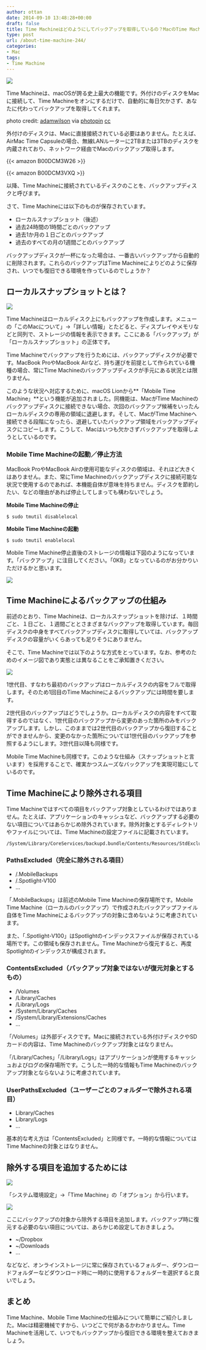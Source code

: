 ```yaml
---
author: ottan
date: 2014-09-10 13:48:28+00:00
draft: false
title: Time Machineはどのようにしてバックアップを取得しているの？MacのTime Machineの疑問徹底解説
type: post
url: /about-time-machine-244/
categories:
- Mac
tags:
- Time Machine
---
```


![](/images/2014/09/140909-540ea71939214.jpg)






Time Machineは、macOSが誇る史上最大の機能です。外付けのディスクをMacに接続して、Time Machineをオンにするだけで、自動的に毎日欠かさず、あなたに代わってバックアップを取得してくれます。





photo credit: [adamwilson](https://www.flickr.com/photos/adamwilson/3241009989/) via [photopin](http://photopin.com) [cc](http://creativecommons.org/licenses/by-nc-nd/2.0/)





外付けのディスクは、Macに直接接続されている必要はありません。たとえば、AirMac Time Capsuleの場合、無線LANルーターに2TBまたは3TBのディスクを内蔵されており、ネットワーク経由でMacのバックアップ取得します。



{{< amazon B00DCM3W26 >}}

{{< amazon B00DCM3VXQ >}}


以降、Time Machineに接続されているディスクのことを、バックアップディスクと呼びます。





さて、Time Machineには以下のものが保存されています。






  * ローカルスナップショット（後述）
  * 過去24時間の1時間ごとのバックアップ
  * 過去1か月の１日ごとのバックアップ
  * 過去のすべての月の1週間ごとのバックアップ




バックアップディスクが一杯になった場合は、一番古いバックアップから自動的に削除されます。これらのバックアップはTime Machineによりどのように保存され、いつでも復旧できる環境を作っているのでしょうか？





## ローカルスナップショットとは？





![](/images/2014/09/140910-54105697c5965.png)






Time Machineはローカルディスク上にもバックアップを作成します。メニューの「このMacについて」→「詳しい情報」とたどると、ディスプレイやメモリなどと同列で、ストレージの情報を表示できます。ここにある「バックアップ」が「ローカルスナップショット」の正体です。





Time Machineでバックアップを行うためには、バックアップディスクが必要です。MacBook ProやMacBook Airなど、持ち運びを前提として作られている機種の場合、常にTime Machineのバックアップディスクが手元にある状況とは限りません。





このような状況へ対応するために、macOS Lionから**「Mobile Time Machine」**という機能が追加されました。同機能は、MacがTime Machineのバックアップディスクに接続できない場合、次回のバックアップ候補をいったんローカルディスクの専用の領域に退避します。そして、MacがTime Machineへ接続できる段階になったら、退避していたバックアップ領域をバックアップディスクにコピーします。こうして、Macはいつも欠かさずバックアップを取得しようとしているのです。





### Mobile Time Machineの起動／停止方法





MacBook ProやMacBook Airの使用可能なディスクの領域は、それほど大きくはありません。また、常にTime Machineのバックアップディスクに接続可能な状況で使用するのであれば、本機能自体が意味を持ちません。ディスクを節約したい、などの理由があれば停止してしまっても構わないでしょう。





**Mobile Time Machineの停止**





    $ sudo tmutil disablelocal





**Mobile Time Machineの起動**





    $ sudo tmutil enablelocal





Mobile Time Machine停止直後のストレージの情報は下図のようになっています。「バックアップ」に注目してください。「0KB」となっているのがお分かりいただけるかと思います。





![](/images/2014/09/140910-54105698e321d.png)






## Time Machineによるバックアップの仕組み





前述のとおり、Time Machineは、ローカルスナップショットを除けば、１時間ごと、１日ごと、１週間ごととさまざまなバックアップを取得しています。毎回ディスクの中身をすべてバックアップディスクに取得していては、バックアップディスクの容量がいくらあっても足りそうにありません。





そこで、Time Machineでは以下のような方式をとっています。なお、参考のためのイメージ図であり実態とは異なることをご承知置きください。





![](/images/2014/09/140910-54105699b962d.png)






1世代目、すなわち最初のバックアップはローカルディスクの内容をフルで取得します。そのため1回目のTime Machineによるバックアップには時間を要します。





2世代目のバックアップはどうでしょうか。ローカルディスクの内容をすべて取得するのではなく、1世代目のバックアップから変更のあった箇所のみをバックアップします。しかし、このままでは2世代目のバックアップから復旧することができませんから、変更のなかった箇所については1世代目のバックアップを参照するようにします。3世代目以降も同様です。





Mobile Time Machineも同様です。このような仕組み（スナップショットと言います）を採用することで、確実かつスムーズなバックアップを実現可能にしているのです。





## Time Machineにより除外される項目





Time Machineではすべての項目をバックアップ対象としているわけではありません。たとえば、アプリケーションのキャッシュなど、バックアップする必要のない項目についてはあらかじめ除外されています。除外対象とするディレクトリやファイルについては、Time Machineの設定ファイルに記載されています。





    /System/Library/CoreServices/backupd.bundle/Contents/Resources/StdExclusions.plist





### PathsExcluded（完全に除外される項目）






  * /.MobileBackups
  * /.Spotlight-V100
  * ...




「.MobileBackups」は前述のMobile Time Machineの保存場所です。Mobile Time Machine（ローカルのバックアップ）で作成されたバックアップファイル自体をTime Machineによるバックアップの対象に含めないように考慮されています。





また、「.Spotlight-V100」はSpotlightのインデックスファイルが保存されている場所です。この領域も保存されません。Time Machineから復元すると、再度Spotlightのインデックスが構成されます。





### ContentsExcluded（バックアップ対象ではないが復元対象とするもの）






  * /Volumes
  * /Library/Caches
  * /Library/Logs
  * /System/Library/Caches
  * /System/Library/Extensions/Caches
  * …




「/Volumes」は外部ディスクです。Macに接続されている外付けディスクやSDカードの内容は、Time Machineのバックアップ対象とはなりません。





「/Library/Caches」「/Library/Logs」はアプリケーションが使用するキャッシュおよびログの保存場所です。こうした一時的な情報もTime Machineのバックアップ対象とならないように考慮されています。





### UserPathsExcluded（ユーザーごとのフォルダーで除外される項目）






  * Library/Caches
  * Library/Logs
  * …




基本的な考え方は「ContentsExcluded」と同様です。一時的な情報についてはTime Machineの対象とはなりません。





## 除外する項目を追加するためには





![](/images/2014/09/140910-5410569c2b0ee.png)






「システム環境設定」→「Time Machine」の「オプション」から行います。





![](/images/2014/09/140910-5410569eafe0f.png)






ここにバックアップの対象から除外する項目を追加します。バックアップ時に復元する必要のない項目については、あらかじめ設定しておきましょう。






  * ~/Dropbox
  * ~/Downloads
  * …




などなど、オンラインストレージに常に保存されているフォルダー、ダウンロードフォルダーなどダウンロード時に一時的に使用するフォルダーを選択すると良いでしょう。





## まとめ





Time Machine、Mobile Time Machineの仕組みについて簡単にご紹介しました。Macは精密機械ですから、いつどこで何があるかわかりません。Time Machineを活用して、いつでもバックアップから復旧できる環境を整えておきましょう。

